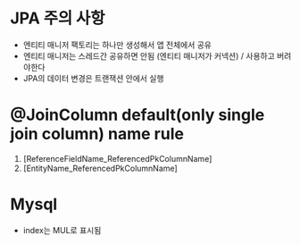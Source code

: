 # JPA 주의 사항

- 엔티티 매니저 팩토리는 하나만 생성해서 앱 전체에서 공유
- 엔티티 매니저는 스레드간 공유하면 안됨 (엔티티 매니저가 커넥션) / 사용하고 버려야한다
- JPA의 데이터 변경은 트랜잭션 안에서 실행

# @JoinColumn default(only single join column) name rule
1. [ReferenceFieldName_ReferencedPkColumnName]
2. [EntityName_ReferencedPkColumnName]


# Mysql
- index는 MUL로 표시됨